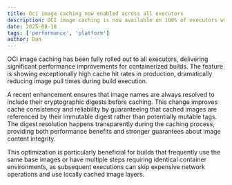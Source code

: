 ```yaml
---
title: Oci image caching now enabled across all executors
description: OCI image caching is now available on 100% of executors with consistently high hit rates and improved image digest resolution
date: 2025-08-18
tags: ['performance', 'platform']
author: Dan
---
```


OCI image caching has been fully rolled out to all executors, delivering significant performance improvements for containerized builds. The feature is showing exceptionally high cache hit rates in production, dramatically reducing image pull times during build execution.

A recent enhancement ensures that image names are always resolved to include their cryptographic digests before caching. This change improves cache consistency and reliability by guaranteeing that cached images are referenced by their immutable digest rather than potentially mutable tags. The digest resolution happens transparently during the caching process, providing both performance benefits and stronger guarantees about image content integrity.

This optimization is particularly beneficial for builds that frequently use the same base images or have multiple steps requiring identical container environments, as subsequent executions can skip expensive network operations and use locally cached image layers.